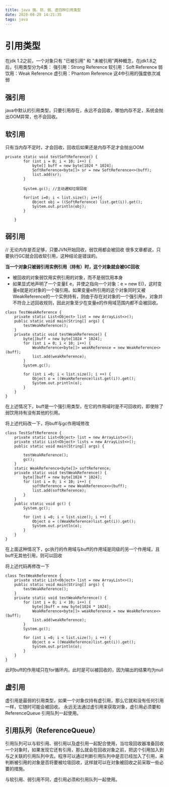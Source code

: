 ```yaml
---
title: java 强、软、弱、虚四种引用类型
date: 2020-08-28 14:21:35
tags: java
---
```

# 引用类型

在jdk 1.2之前，一个对象只有 "已被引用" 和 "未被引用"两种概念，在jdk1.8之后，引用类型分为4类：
强引用：Strong Reference
软引用：Soft Reference
弱饮用：Weak Reference
虚引用：Phantom Reference
这4中引用的强度依次减弱

## 强引用
java中默认的引用类型，只要引用存在，永远不会回收，哪怕内存不足，系统会抛出OOM异常，也不会回收。

## 软引用
只有当内存不足时，才会回收，回收后如果还是内存不足才会抛出OOM

```
private static void testSoftReference() {
		for (int i = 0; i < 10; i++) {
			byte[] buff = new byte[1024 * 1024];
			SoftReference<byte[]> sr = new SoftReference<>(buff);
			list.add(sr);
		}
		
		System.gc(); //主动通知垃圾回收
		
		for(int i=0; i < list.size(); i++){
			Object obj = ((SoftReference) list.get(i)).get();
			System.out.println(obj);
		}
		
	}

```



## 弱引用
// 无论内存是否足够，只要JVN开始回收，弱饮用都会被回收
很多文章都说，只要执行GC就会回收软引用，这种结论是错误的。

**当一个对象只被弱引用实例引用（持有）时，这个对象就会被GC回收**
* 被回收的对象弱饮用实例引用的对象，而不是弱饮用本身
* 如果显式地声明了一个变量E e，并使之指向一个对象：e = new E()，这时变量e就是对对象的一个强引用。如果变量e所引用的这个对象同时又被WeakReference的一个实例持有，则由于存在对对象的一个强引用e，对象并不符合上述回收规则，因此对象至少在变量e的作用域范围内都不会被回收。


```
class TestWeakReference {
    private static List<Object> list = new ArrayList<>();
    public static void main(String[] args) {
        testWeakReference();
    }
    private static void testWeakReference() {
        byte[]buff = new byte[1024 * 1024];
        for (int i = 0; i < 10; i++) {
            WeakReference<byte[]> weakReference = new WeakReference<>(buff);
            list.add(weakReference);
        }
        System.gc();

        for (int i =0; i < list.size(); i ++) {
            Object o = ((WeakReference)list.get(i)).get();
            System.out.println(o);
        }
    }
}
```
在上述情况下，buff是一个强引用类型，在它的作用域时是不可回收的，即使除了弱饮用持有没有其他的引用。


将上述代码改一下，将buff与gc作用域修改

```
class TestSoftReference {
    private static List<Object> list = new ArrayList<>();
    private static List<Object> lists = new ArrayList<>();
    public static void main(String[] args) {

        testWeakReference();
        gc();
    }
    static WeakReference<byte[]> softReference;
    private static void testWeakReference() {
        byte[]buff = new byte[1024 * 1024];
        for (int i = 0; i < 10; i++) {
            softReference = new WeakReference<>(buff);
            list.add(softReference);
        }
    }
    public static void gc() {
        System.gc();

        for (int i =0; i < list.size(); i ++) {
            Object o = ((WeakReference)list.get(i)).get();
            System.out.println(o);
        }
    }
}
```
在上面这种情况下，gc执行的作用域与buff的作用域是同级的另一个作用域，且buff无其他引用，则可以回收


将上述代码再修改一下
```
class TestWeakReference {
    private static List<Object> list = new ArrayList<>();
    public static void main(String[] args) {
        testWeakReference();
    }
    private static void testWeakReference() {
        for (int i = 0; i < 10; i++) {
            byte[]buff = new byte[1024 * 1024];
            WeakReference<byte[]> weakReference = new WeakReference<>(buff);
            list.add(weakReference);
        }
        System.gc();

        for (int i =0; i < list.size(); i ++) {
            Object o = ((WeakReference)list.get(i)).get();
            System.out.println(o);
        }
    }
}

```
此时buff的作用域只在for循环内，此时是可以被回收的，因为输出的结果均为null


## 虚引用
虚引用是最弱的引用类型，如果一个对象仅持有虚引用，那么它就和没有任何引用一样，它随时可能会被回收。
永远无法通过虚引用来获取对象，虚引用必须要和 ReferenceQueue 引用队列一起使用。

## 引用队列（ReferenceQueue）
引用队列可以与软引用、弱引用以及虚引用一起配合使用，当垃圾回收器准备回收一个对象时，如果发现它还有引用，那么就会在回收对象之前，把这个引用加入到与之关联的引用队列中去。程序可以通过判断引用队列中是否已经加入了引用，来判断被引用的对象是否将要被垃圾回收，这样就可以在对象被回收之前采取一些必要的措施。

与软引用、弱引用不同，虚引用必须和引用队列一起使用。

